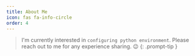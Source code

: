 ```yaml
---
title: About Me
icon: fas fa-info-circle
order: 4
---
```


> I'm currently interested in `configuring python environment`. Please reach out to me for any experience sharing. :wink:
{: .prompt-tip }

<object data="{{ site.url }}{{ site.baseurl }}/assets/cv_4.pdf" width="800" height="1000" type="application/pdf"></object>
